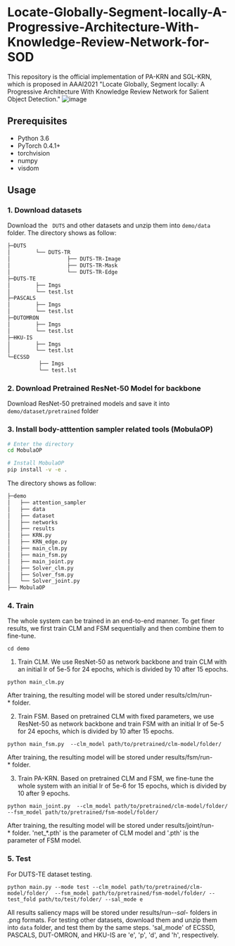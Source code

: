 # Locate-Globally-Segment-locally-A-Progressive-Architecture-With-Knowledge-Review-Network-for-SOD
This repository is the official implementation of PA-KRN and SGL-KRN, which is proposed in AAAI2021 "Locate Globally, Segment locally: A Progressive Architecture With Knowledge Review Network for Salient Object Detection."
![image](https://user-images.githubusercontent.com/42328490/109591578-ba656100-7b48-11eb-8419-d258e20ed9d0.png)

## Prerequisites
- Python 3.6
- PyTorch 0.4.1+
- torchvision
- numpy
- visdom

## Usage
### 1. Download datasets
Download the ` DUTS`  and other datasets and unzip them into `demo/data` folder.
The directory shows as follow:
```bash
├─DUTS
│        └── DUTS-TR
│                  ├── DUTS-TR-Image
│                  ├── DUTS-TR-Mask
│                  └── DUTS-TR-Edge
├─DUTS-TE
│        ├── Imgs
│        └── test.lst
├─PASCALS
│        ├── Imgs
│        └── test.lst
├─DUTOMRON
│        ├── Imgs
│        └── test.lst
├─HKU-IS
│        ├── Imgs
│        └── test.lst
└─ECSSD
          ├── Imgs
          └── test.lst
```
### 2. Download Pretrained ResNet-50 Model for backbone
Download ResNet-50 pretrained models and save it into `demo/dataset/pretrained` folder

### 3. Install body-atttention sampler related tools (MobulaOP)
```bash
# Enter the directory
cd MobulaOP

# Install MobulaOP
pip install -v -e .
```

The directory shows as follow:
```bash
├─demo
│   ├── attention_sampler
│   ├── data
│   ├── dataset
│   ├── networks
│   ├── results
│   ├── KRN.py
│   ├── KRN_edge.py
│   ├── main_clm.py
│   ├── main_fsm.py
│   ├── main_joint.py
│   ├── Solver_clm.py
│   ├── Solver_fsm.py
│   └── Solver_joint.py
├── MobulaOP
```

### 4. Train
The whole system can be trained in an end-to-end manner. To get finer results, we first train CLM and FSM sequentially and then combine them to fine-tune. 
```
cd demo
```
1. Train CLM. We use ResNet-50 as network backbone and train CLM with an initial lr of 5e-5 for 24 epochs, which is divided by 10 after 15 epochs.
```
python main_clm.py
```
After training, the resulting model will be stored under results/clm/run-* folder.

2. Train FSM. Based on pretrained CLM with fixed parameters, we use ResNet-50 as network backbone and train FSM with an initial lr of 5e-5 for 24 epochs, which is divided by 10 after 15 epochs.
```
python main_fsm.py  --clm_model path/to/pretrained/clm-model/folder/
```
After training, the resulting model will be stored under results/fsm/run-* folder.

3. Train PA-KRN. Based on pretrained CLM and FSM, we fine-tune the whole system with an initial lr of 5e-6 for 15 epochs, which is divided by 10 after 9 epochs.
```
python main_joint.py  --clm_model path/to/pretrained/clm-model/folder/  --fsm_model path/to/pretrained/fsm-model/folder/
```
After training, the resulting model will be stored under results/joint/run-* folder. 'net_\*.pth' is the parameter of CLM model and '.pth' is the parameter of FSM model.


### 5. Test
For DUTS-TE dataset testing.
```
python main.py --mode test --clm_model path/to/pretrained/clm-model/folder/  --fsm_model path/to/pretrained/fsm-model/folder/ --test_fold path/to/test/folder/ --sal_mode e
```
All results saliency maps will be stored under results/run-*-sal-* folders in .png formats. For testing other datasets, download them and unzip them into `data` folder, and test them by the same steps. 'sal_mode' of ECSSD, PASCALS, DUT-OMRON, and HKU-IS are 'e', 'p', 'd', and 'h', respectively.
